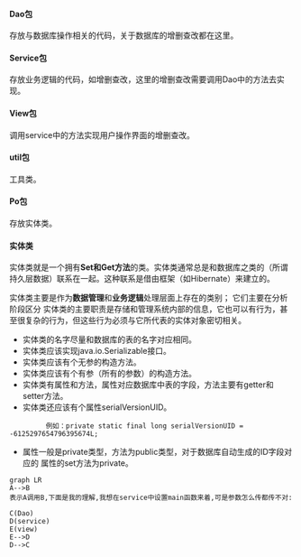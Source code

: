 #### Dao包
存放与数据库操作相关的代码，关于数据库的增删查改都在这里。

#### Service包
存放业务逻辑的代码，如增删查改，这里的增删查改需要调用Dao中的方法去实现。

#### View包
调用service中的方法实现用户操作界面的增删查改。

#### util包
工具类。

#### Po包
存放实体类。

#### 实体类
实体类就是一个拥有**Set和Get方法**的类。实体类通常总是和数据库之类的（所谓持久层数据）联系在一起。这种联系是借由框架（如Hibernate）来建立的。

实体类主要是作为**数据管理**和**业务逻辑**处理层面上存在的类别； 它们主要在分析阶段区分 实体类的主要职责是存储和管理系统内部的信息，它也可以有行为，甚至很复杂的行为，但这些行为必须与它所代表的实体对象密切相关。

+ 实体类的名字尽量和数据库的表的名字对应相同。 
+ 实体类应该实现java.io.Serializable接口。
+ 实体类应该有个无参的构造方法。
+ 实体类应该有个有参（所有的参数）的构造方法。
+ 实体类有属性和方法，属性对应数据库中表的字段，方法主要有getter和setter方法。
+ 实体类还应该有个属性serialVersionUID。
```
         例如：private static final long serialVersionUID = -6125297654796395674L;
```
+ 属性一般是private类型，方法为public类型，对于数据库自动生成的ID字段对应的
属性的set方法为private。


```
graph LR
A-->B
表示A调用B,下面是我的理解,我想在service中设置main函数来着,可是参数怎么传都传不对:

C(Dao)
D(service)
E(view)
E-->D
D-->C
```
